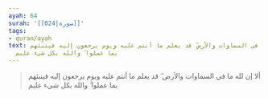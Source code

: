 ```yaml
---
ayah: 64
surah: '[[024|سورة]]'
tags:
- quran/ayah
text: ألا إن لله ما في السماوات والأرض ۖ قد يعلم ما أنتم عليه ويوم يرجعون إليه فينبئهم
  بما عملوا ۗ والله بكل شيء عليم
---
```

> ألا إن لله ما في السماوات والأرض ۖ قد يعلم ما أنتم عليه ويوم يرجعون إليه فينبئهم بما عملوا ۗ والله بكل شيء عليم

